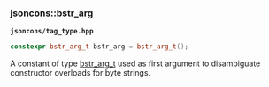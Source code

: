 ### jsoncons::bstr_arg

__`jsoncons/tag_type.hpp`__

```c++
constexpr bstr_arg_t bstr_arg = bstr_arg_t();
```

A constant of type [bstr_arg_t](bstr_arg_t.md) used as first argument to disambiguate constructor overloads for byte strings.

